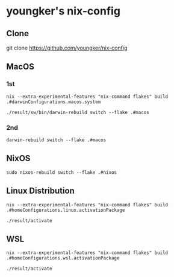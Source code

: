 # youngker's nix-config

## Clone
git clone https://github.com/youngker/nix-config

## MacOS

### 1st

``` shell
nix --extra-experimental-features "nix-command flakes" build .#darwinConfigurations.macos.system
```

``` shell
./result/sw/bin/darwin-rebuild switch --flake .#macos
```

### 2nd
``` shell
darwin-rebuild switch --flake .#macos
```

## NixOS
``` shell
sudo nixos-rebuild switch --flake .#nixos
```

## Linux Distribution
``` shell
nix --extra-experimental-features "nix-command flakes" build .#homeConfigurations.linux.activationPackage
```

``` shell
./result/activate
```

## WSL
``` shell
nix --extra-experimental-features "nix-command flakes" build .#homeConfigurations.wsl.activationPackage
```

``` shell
./result/activate
```
